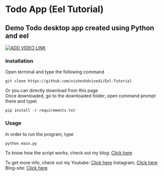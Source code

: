 # Todo App (Eel Tutorial)
## Demo Todo desktop app created using Python and eel
[![ADD VIDEO LINK](https://img.youtube.com/vi/6ufFHT0fNWQ/0.jpg)](https://www.youtube.com/watch?v=6ufFHT0fNWQ)
### Installation
Open terminal and type the following command
```
git clone https://github.com/visheshdvivedi/Eel-Tutorial
```
Or you can directly download from this page\
Once downloaded, go to the downloaded folder, open command prompt there and type\
```
pip install -r requirements.txt
```
### Usage
In order to run the program, type
```
python main.py
```

To know how the script works, check out my blog:
[Click here](https://itsallaboutpython.blogspot.com/2021/05/invalid-blog-link.html)

To get more info, check out my
Youtube: [Click here](https://www.youtube.com/channel/UCggZvARaczWC4wc4E6f330w?sub_confirmation=1)
Instagram; [Click here](http://instagram.com/itsallaboutpython)
Blog-site: [Click here](http://itsallaboutpython.blogspot.com/)
